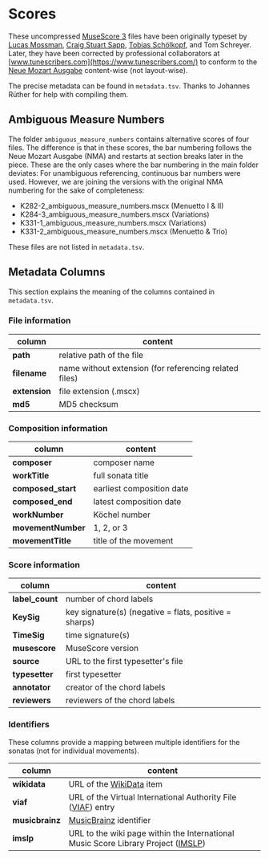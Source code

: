# Scores

These uncompressed [MuseScore 3](https://musescore.org/download) files have been originally typeset by [Lucas Mossman](https://musescore.com/lukemossman), [Craig Stuart Sapp](https://github.com/craigsapp/mozart-piano-sonatas), [Tobias Schölkopf](http://www.tobis-notenarchiv.de/mozart/index.htm), and Tom Schreyer. Later, they have been corrected by professional collaborators at [www.tunescribers.com](https://www.tunescribers.com/) to conform to the [Neue Mozart Ausgabe](https://dme.mozarteum.at/DME/nma) content-wise (not layout-wise).

The precise metadata can be found in `metadata.tsv`. Thanks to Johannes Rüther for help with compiling them.

## Ambiguous Measure Numbers

The folder `ambiguous_measure_numbers` contains alternative scores of four files. The difference is that in these scores, the bar numbering follows the Neue Mozart Ausgabe (NMA) and restarts at section breaks later in the piece. These are the only cases where the bar numbering in the main folder deviates: For unambiguous referencing, continuous bar numbers were used. However, we are joining the versions with the original NMA numbering for the sake of completeness:

* K282-2_ambiguous_measure_numbers.mscx (Menuetto I & II)
* K284-3_ambiguous_measure_numbers.mscx (Variations)
* K331-1_ambiguous_measure_numbers.mscx (Variations)
* K331-2_ambiguous_measure_numbers.mscx (Menuetto & Trio)

These files are not listed in `metadata.tsv`.


## Metadata Columns

This section explains the meaning of the columns contained in `metadata.tsv`.

### File information

| column        | content                                                |
|---------------|--------------------------------------------------------|
| **path**      | relative path of the file                              |
| **filename**  | name without extension (for referencing related files) |
| **extension** | file extension (.mscx)                                 |
| **md5**       | MD5 checksum                                           |

### Composition information

| column             | content                   |
|--------------------|---------------------------|
| **composer**       | composer name             |
| **workTitle**      | full sonata title         |
| **composed_start** | earliest composition date |
| **composed_end**   | latest composition date   |
| **workNumber**     | Köchel number             |
| **movementNumber** | 1, 2, or 3                |
| **movementTitle**  | title of the movement     |

### Score information

| column          | content                                                |
|-----------------|--------------------------------------------------------|
| **label_count** | number of chord labels                                 |
| **KeySig**      | key signature(s) (negative = flats, positive = sharps) |
| **TimeSig**     | time signature(s)                                      |
| **musescore**   | MuseScore version                                      |
| **source**      | URL to the first typesetter's file                     |
| **typesetter**  | first typesetter                                       |
| **annotator**   | creator of the chord labels                            |
| **reviewers**   | reviewers of the chord labels                          |

### Identifiers

These columns provide a mapping between multiple identifiers for the sonatas (not for individual movements).

| column          | content                                                                                                 |
|-----------------|---------------------------------------------------------------------------------------------------------|
| **wikidata**    | URL of the [WikiData](https://www.wikidata.org/) item                                                   |
| **viaf**        | URL of the Virtual International Authority File ([VIAF](http://viaf.org/)) entry                        |
| **musicbrainz** | [MusicBrainz](https://musicbrainz.org/) identifier                                                      |
| **imslp**       | URL to the wiki page within the International Music Score Library Project ([IMSLP](https://imslp.org/)) |
